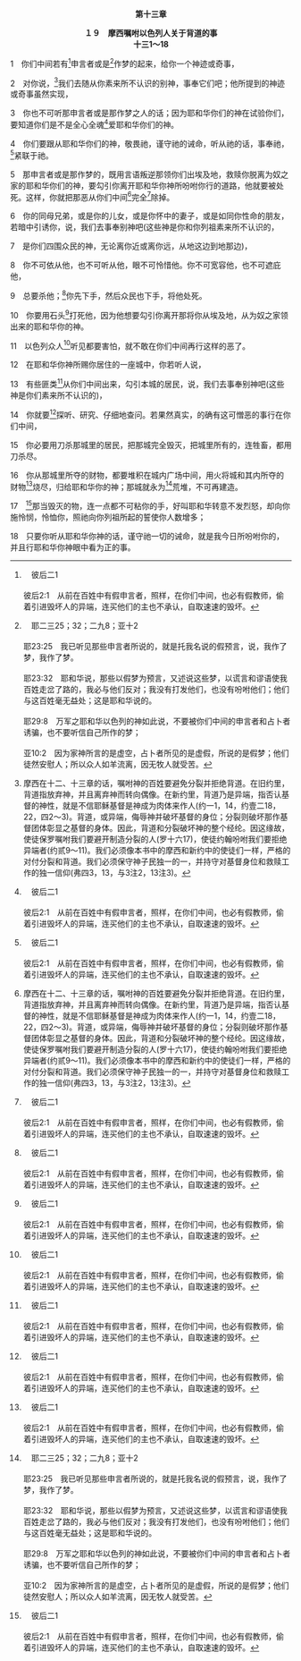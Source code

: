<p style="text-align:center;font-weight:bold;">第十三章</p>

<p style="text-align:center;font-weight:bold;">１９　摩西嘱咐以色列人关于背道的事<br>十三1～18</p>

1　你们中间若有[^a]申言者或是[^b]作梦的起来，给你一个神迹或奇事，

[^a]:　彼后二1<br><br>彼后2:1　从前在百姓中有假申言者，照样，在你们中间，也必有假教师，偷着引进毁坏人的异端，连买他们的主也不承认，自取速速的毁坏。

[^b]:　耶二三25；32；二九8；亚十2<br><br>耶23:25　我已听见那些申言者所说的，就是托我名说的假预言，说，我作了梦，我作了梦。<br><br>耶23:32　耶和华说，那些以假梦为预言，又述说这些梦，以谎言和谬语使我百姓走岔了路的，我必与他们反对；我没有打发他们，也没有吩咐他们；他们与这百姓毫无益处；这是耶和华说的。<br><br>耶29:8　万军之耶和华以色列的神如此说，不要被你们中间的申言者和占卜者诱骗，也不要听信自己所作的梦；<br><br>亚10:2　因为家神所言的是虚空，占卜者所见的是虚假，所说的是假梦；他们徒然安慰人；所以众人如羊流离，因无牧人就受苦。

2　对你说，[^1]我们去随从你素来所不认识的别神，事奉它们吧；他所提到的神迹或奇事虽然实现，

[^1]:摩西在十二、十三章的话，嘱咐神的百姓要避免分裂并拒绝背道。在旧约里，背道指放弃神，并且离弃神而转向偶像。在新约里，背道乃是异端，指否认基督的神性，就是不信耶稣基督是神成为肉体来作人(约一1，14，约壹二18，22，四2～3)。背道，或异端，侮辱神并破坏基督的身位；分裂则破坏那作基督团体彰显之基督的身体。因此，背道和分裂破坏神的整个经纶。因这缘故，使徒保罗嘱咐我们要避开制造分裂的人(罗十六17)，使徒约翰吩咐我们要拒绝异端者(约贰9～11)。我们必须像本书中的摩西和新约中的使徒们一样，严格的对付分裂和背道。我们必须保守神子民独一的一，并持守对基督身位和救赎工作的独一信仰(弗四3，13，与3注2，13注3)。

<dt class="dt1">

3　你也不可听那申言者或是那作梦之人的话；因为耶和华你们的神在试验你们，要知道你们是不是全心全魂[^a]爱耶和华你们的神。

[^a]:　申六5<br><br>申6:5　你要全心、全魂、全力，爱耶和华你的神。

<dt class="dt1">

4　你们要跟从耶和华你们的神，敬畏祂，谨守祂的诫命，听从祂的话，事奉祂，[^a]紧联于祂。

[^a]:　申十20；十一22；三十20<br><br>申10:20　你要敬畏耶和华你的神，事奉祂，紧联于祂，也要指着祂的名起誓。<br><br>申11:22　你们若留意谨守我所吩咐你们遵行的这一切诫命，爱耶和华你们的神，行祂一切的道路，紧联于祂，<br><br>申30:20　且爱耶和华你的神，听从祂的话，紧联于祂，因为祂是你的生命，你的日子长久也在乎祂。这样，你就可以在耶和华向你列祖亚伯拉罕、以撒、雅各起誓要赐给他们的地上居住。

5　那申言者或是那作梦的，既用言语叛逆那领你们出埃及地，救赎你脱离为奴之家的耶和华你们的神，要勾引你离开耶和华你神所吩咐你行的道路，他就要被处死。这样，你就把那恶从你们中间[^1]完全[^a]除掉。

[^1]:完全除掉，直译，焚烧，吞灭。全书同。

[^a]:　申十七7；十九19；二一21；二二21；二四7；参林前五13<br><br>申17:7　见证人要先下手，然后众民也下手，将他处死。这样，你就把那恶从你们中间完全除掉。<br><br>申19:19　你们就要待他，如同他想要怎样待他的弟兄。这样，你就把那恶从你们中间完全除掉。<br><br>申21:21　本城的众人就要用石头将他打死。这样，你就把那恶从你们中间完全除掉，以色列众人听见都要害怕。<br><br>申22:21　就要将女子带到她父家的门口，本城的人要用石头将她打死；因为她在父家行了淫乱，在以色列中作了愚妄的事。这样，你就把那恶从你们中间完全除掉。<br><br>申24:7　若遇见人拐带以色列人中的一个弟兄，当奴仆待他，或是卖了他；那拐带人的必要治死。这样，你就把那恶从你们中间完全除掉。<br><br>林前5:13　至于召会外的人，有神审判他们。你们要把那恶人从你们中间挪开。

6　你的同母兄弟，或是你的儿女，或是你怀中的妻子，或是如同你性命的朋友，若暗中引诱你，说，我们去事奉别神吧(这些神是你和你列祖素来所不认识的，

7　是你们四围众民的神，无论离你近或离你远，从地这边到地那边)，

8　你不可依从他，也不可听从他，眼不可怜惜他。你不可宽容他，也不可遮庇他，

9　总要杀他；[^a]你先下手，然后众民也下手，将他处死。

[^a]:　参申十七7<br><br>申17:7　见证人要先下手，然后众民也下手，将他处死。这样，你就把那恶从你们中间完全除掉。

10　你要用石头[^a]打死他，因为他想要勾引你离开那将你从埃及地，从为奴之家领出来的耶和华你的神。

[^a]:　申十七5；二一21；二二24；利二十2；民十五35；书七25；约八59；十31～33；徒七58～59<br><br>申17:5　你就要将行这恶事的男人或女人拉到城门那里，用石头将他们打死。<br><br>申21:21　本城的众人就要用石头将他打死。这样，你就把那恶从你们中间完全除掉，以色列众人听见都要害怕。<br><br>申22:24　你们就要把这二人带到本城门，用石头打死；打死女子，是因为她虽在城里却没有喊叫；打死男子，是因为他玷辱了邻舍的妻子。这样，你就把那恶从你们中间完全除掉。<br><br>利20:2　你还要对以色列人说，凡以色列人，或是在以色列中寄居的外人，把自己的儿女献给摩洛的，必要被处死；本地的人要用石头把他打死。<br><br>民15:35　耶和华对摩西说，那人必要被处死；全会众要在营外用石头把他打死。<br><br>书7:25　约书亚说，你为什么叫我们遭祸呢？今日耶和华必叫你遭祸。于是以色列众人用石头打死他和他所有的，并将这一切用火焚烧。<br><br>约8:59　于是他们拿石头要打祂，耶稣却隐藏起来，从殿里出去了。<br><br>约10:31　犹太人又拿起石头要打祂。<br><br>约10:32　耶稣对他们说，我从父显出许多善事给你们看，你们是为哪一件事拿石头打我？<br><br>约10:33　犹太人回答说，我们不是为善事拿石头打你，乃是为你的僭妄，又为你是个人，反将自己当作神。<br><br>徒7:58　把他推到城外，用石头打他。作见证的人把自己的衣服，放在一个名叫扫罗的青年人脚前。<br><br>徒7:59　他们正用石头打的时候，司提反呼求说，主耶稣，求你接收我的灵！

11　以色列众人[^a]听见都要害怕，就不敢在你们中间再行这样的恶了。

[^a]:　申十九20；十七13；二一21<br><br>申19:20　其余的人听见都必害怕，就不敢在你们中间再行这样的恶事了。<br><br>申17:13　众百姓听见都要害怕，不再擅自行事。<br><br>申21:21　本城的众人就要用石头将他打死。这样，你就把那恶从你们中间完全除掉，以色列众人听见都要害怕。

12　在耶和华你神所赐你居住的一座城中，你若听人说，

13　有些匪类[^a]从你们中间出来，勾引本城的居民，说，我们去事奉别神吧(这些神是你们素来所不认识的)，

[^a]:　约壹二19<br><br>约壹2:19　他们从我们中间出去，却不是属我们的；若是属我们的，就会仍旧与我们同在；但他们出去，是要显明他们都不是属我们的。

14　你就要[^a]探听、研究、仔细地查问。若果然真实，的确有这可憎恶的事行在你们中间，

[^a]:　申十七4<br><br>申17:4　有人告诉你，你也听见了，就要仔细地探听，若果然真实，的确有这可憎恶的事行在以色列中，

15　你必要用刀杀那城里的居民，把那城完全毁灭，把城里所有的，连牲畜，都用刀杀尽。

16　你从那城里所夺的财物，都要堆积在城内广场中间，用火将城和其内所夺的财物[^a]烧尽，归给耶和华你的神；那城就永为[^b]荒堆，不可再建造。

[^a]:　书六24<br><br>书6:24　众人就用火将城和其中所有的焚烧了；唯有银子、金子和铜铁的器皿，都放在耶和华殿的库中。

[^b]:　书八28；耶四九2；赛十七1<br><br>书8:28　约书亚将艾城焚烧，使城永为废堆，荒凉直到今日。<br><br>耶49:2　耶和华说，因此日子将到，我必使人听见打仗的呐喊，是攻击亚扪人拉巴的呐喊。拉巴要成为乱堆；其乡村要被火焚烧；先前赶出以色列的，这时以色列要赶出他们；这是耶和华说的。<br><br>赛17:1　关于大马色的默示：看哪，大马色已被除灭，不再为城，必变作乱堆。

17　[^a]那当毁灭的物，连一点都不可粘你的手，好叫耶和华转意不发烈怒，却向你施怜悯，怜恤你，照祂向你列祖所起的誓使你人数增多；

[^a]:　书六18<br><br>书6:18　至于你们，务要谨慎，不可取那当灭的物，恐怕你们取了那当灭的物，就使自己成为当灭的，并且叫以色列全营遭祸，使全营成为当灭的。

18　只要你听从耶和华你神的话，谨守祂一切的诫命，就是我今日所吩咐你的，并且行耶和华你神眼中看为正的事。
